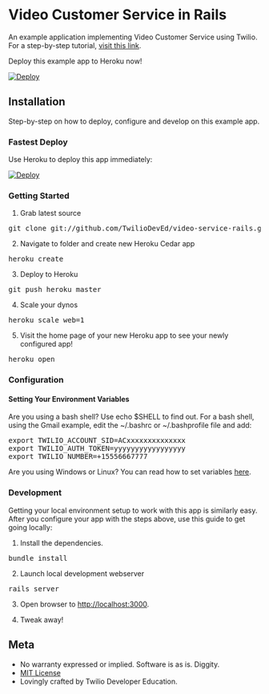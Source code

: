 # Video Customer Service in Rails

An example application implementing Video Customer Service using Twilio.  For a
step-by-step tutorial, [visit this link](https://twilio.com/docs/howto/walkthrough/video-service/).

Deploy this example app to Heroku now!

[![Deploy](https://www.herokucdn.com/deploy/button.png)](https://heroku.com/deploy?template=https://github.com/illiatdesdindes/video-service-rails)

## Installation

Step-by-step on how to deploy, configure and develop on this example app.

### Fastest Deploy

Use Heroku to deploy this app immediately:

[![Deploy](https://www.herokucdn.com/deploy/button.png)](https://heroku.com/deploy?template=https://github.com/illiatdesdindes/video-service-rails)

### Getting Started 

1) Grab latest source
<pre>
git clone git://github.com/TwilioDevEd/video-service-rails.git 
</pre>

2) Navigate to folder and create new Heroku Cedar app
<pre>
heroku create
</pre>

3) Deploy to Heroku
<pre>
git push heroku master
</pre>

4) Scale your dynos
<pre>
heroku scale web=1
</pre>

5) Visit the home page of your new Heroku app to see your newly configured app!
<pre>
heroku open
</pre>


### Configuration

#### Setting Your Environment Variables

Are you using a bash shell? Use echo $SHELL to find out. For a bash shell, using the Gmail example, edit the ~/.bashrc or ~/.bashprofile file and add:
<pre>
export TWILIO_ACCOUNT_SID=ACxxxxxxxxxxxxxx
export TWILIO_AUTH_TOKEN=yyyyyyyyyyyyyyyyy
export TWILIO_NUMBER=+15556667777
</pre>

Are you using Windows or Linux? You can read how to set variables [here](https://www.java.com/en/download/help/path.xml).

### Development

Getting your local environment setup to work with this app is similarly
easy.  After you configure your app with the steps above, use this guide to
get going locally:

1) Install the dependencies.
<pre>
bundle install
</pre>

2) Launch local development webserver
<pre>
rails server
</pre>

3) Open browser to [http://localhost:3000](http://localhost:3000).

4) Tweak away!

## Meta 

* No warranty expressed or implied.  Software is as is. Diggity.
* [MIT License](http://www.opensource.org/licenses/mit-license.html)
* Lovingly crafted by Twilio Developer Education.
